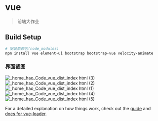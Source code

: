 # vue

> 前端大作业

## Build Setup

``` bash
# 安装依赖包(node_modules)
npm install vue element-ui bootstrap bootstrap-vue velocity-animate
```

### 界面截图
![_home_hao_Code_vue_dist_index html (3)](https://user-images.githubusercontent.com/59608026/142106289-4c131031-3ccc-4a8e-b9bb-1c41d57a2fd3.png)
![_home_hao_Code_vue_dist_index html (2)](https://user-images.githubusercontent.com/59608026/142106469-0f585442-62dc-4339-b2b4-7641a1af1b53.png)
![_home_hao_Code_vue_dist_index html (1)](https://user-images.githubusercontent.com/59608026/142106529-e5cac3ce-65ff-4d29-b89d-ba9cbdbc4437.png)
![_home_hao_Code_vue_dist_index html (4)](https://user-images.githubusercontent.com/59608026/142106606-76ca1c19-0287-485a-a605-41cf437f2630.png)
![_home_hao_Code_vue_dist_index html (5)](https://user-images.githubusercontent.com/59608026/142106656-d2743dfc-0a04-4a68-b2d1-87052d55e879.png)


For a detailed explanation on how things work, check out the [guide](http://vuejs-templates.github.io/webpack/) and [docs for vue-loader](http://vuejs.github.io/vue-loader).
